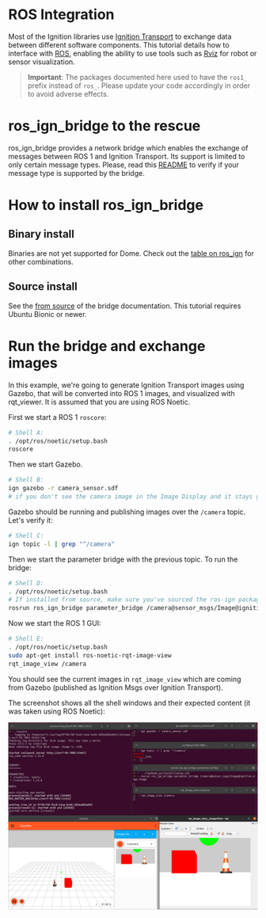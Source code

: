 # ROS Integration

Most of the Ignition libraries use [Ignition Transport](https://github.com/ignitionrobotics/ign-transport)
to exchange data between different software components. This tutorial details
how to interface with [ROS](http://www.ros.org/), enabling the ability to use
tools such as [Rviz](http://wiki.ros.org/rviz) for robot or sensor
visualization.

> **Important**: The packages documented here used to have the `ros1_` prefix
> instead of `ros_`. Please update your code accordingly in order to avoid
> adverse effects.

# ros_ign_bridge to the rescue

ros_ign_bridge provides a network bridge which enables the exchange of messages
between ROS 1 and Ignition Transport. Its support is limited to only certain
message types. Please, read this [README](https://github.com/osrf/ros_ign/blob/noetic/ros_ign_bridge/README.md)
to verify if your message type is supported by the bridge.

# How to install ros_ign_bridge

## Binary install

Binaries are not yet supported for Dome. Check out the [table on ros_ign](https://github.com/ignitionrobotics/ros_ign) for other combinations.

## Source install

See the [from source](https://github.com/ignitionrobotics/ros_ign#from-source) of the bridge documentation. This tutorial requires Ubuntu Bionic or newer.

# Run the bridge and exchange images

In this example, we're going to generate Ignition Transport images using Gazebo, that will be converted into ROS 1 images, and visualized with rqt_viewer. It is assumed that you are using ROS Noetic.

First we start a ROS 1 `roscore`:

```bash
# Shell A:
. /opt/ros/noetic/setup.bash
roscore
```

Then we start Gazebo.

```bash
# Shell B:
ign gazebo -r camera_sensor.sdf
# if you don't see the camera image in the Image Display and it stays grey, press the orange refresh button
```

Gazebo should be running and publishing images over the `/camera` topic.
Let's verify it:

```bash
# Shell C:
ign topic -l | grep "^/camera"
```

Then we start the parameter bridge with the previous topic. To run the bridge:

```bash
# Shell D:
. /opt/ros/noetic/setup.bash
# If installed from source, make sure you've sourced the ros-ign packages too
rosrun ros_ign_bridge parameter_bridge /camera@sensor_msgs/Image@ignition.msgs.Image
```

Now we start the ROS 1 GUI:

```bash
# Shell E:
. /opt/ros/noetic/setup.bash
sudo apt-get install ros-noetic-rqt-image-view
rqt_image_view /camera
```

You should see the current images in `rqt_image_view` which are coming from
Gazebo (published as Ignition Msgs over Ignition Transport).

The screenshot shows all the shell windows and their expected content
(it was taken using ROS Noetic):


![Ignition Transport images and ROS 1 rqt](../dome/img/bridge_image_exchange_ign-gazebo.png)

